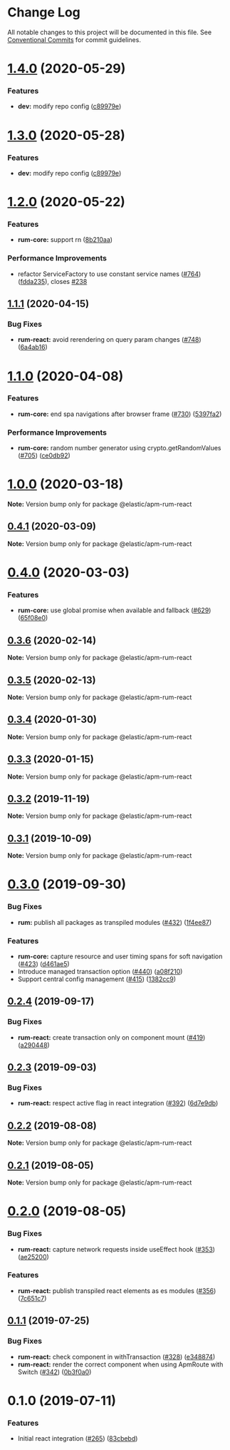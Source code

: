 # Change Log

All notable changes to this project will be documented in this file.
See [Conventional Commits](https://conventionalcommits.org) for commit guidelines.

# [1.4.0](https://github.com/CoboVault/apm-agent-rum-js/compare/@elastic/apm-rum-react@1.2.0...@elastic/apm-rum-react@1.4.0) (2020-05-29)


### Features

* **dev:** modify repo config ([c89979e](https://github.com/CoboVault/apm-agent-rum-js/commit/c89979e78c2559d78319c7ecda84dcaef2126062))





# [1.3.0](https://github.com/CoboVault/apm-agent-rum-js/compare/@elastic/apm-rum-react@1.2.0...@elastic/apm-rum-react@1.3.0) (2020-05-28)


### Features

* **dev:** modify repo config ([c89979e](https://github.com/CoboVault/apm-agent-rum-js/commit/c89979e78c2559d78319c7ecda84dcaef2126062))





# [1.2.0](https://github.com/elastic/apm-agent-rum-js/compare/@elastic/apm-rum-react@1.1.1...@elastic/apm-rum-react@1.2.0) (2020-05-22)


### Features

* **rum-core:** support rn ([8b210aa](https://github.com/elastic/apm-agent-rum-js/commit/8b210aaa228b4115624b033a459b934ec191d6fc))


### Performance Improvements

* refactor ServiceFactory to use constant service names ([#764](https://github.com/elastic/apm-agent-rum-js/issues/764)) ([fdda235](https://github.com/elastic/apm-agent-rum-js/commit/fdda23555b418166727d85f143e84a16079d83e6)), closes [#238](https://github.com/elastic/apm-agent-rum-js/issues/238)





## [1.1.1](https://github.com/elastic/apm-agent-rum-js/compare/@elastic/apm-rum-react@1.1.0...@elastic/apm-rum-react@1.1.1) (2020-04-15)


### Bug Fixes

* **rum-react:** avoid rerendering on query param changes ([#748](https://github.com/elastic/apm-agent-rum-js/issues/748)) ([6a4ab16](https://github.com/elastic/apm-agent-rum-js/commit/6a4ab16e283dbed89d05327a6ad068360857e2cb))





# [1.1.0](https://github.com/elastic/apm-agent-rum-js/compare/@elastic/apm-rum-react@1.0.0...@elastic/apm-rum-react@1.1.0) (2020-04-08)


### Features

* **rum-core:** end spa navigations after browser frame ([#730](https://github.com/elastic/apm-agent-rum-js/issues/730)) ([5397fa2](https://github.com/elastic/apm-agent-rum-js/commit/5397fa22eb88c080f7a6d07ef5b89dfefc572fb3))


### Performance Improvements

* **rum-core:** random number generator using crypto.getRandomValues ([#705](https://github.com/elastic/apm-agent-rum-js/issues/705)) ([ce0db92](https://github.com/elastic/apm-agent-rum-js/commit/ce0db92d1ba057def0c81595340de4e9e59c4872))





# [1.0.0](https://github.com/elastic/apm-agent-rum-js/compare/@elastic/apm-rum-react@0.4.1...@elastic/apm-rum-react@1.0.0) (2020-03-18)

**Note:** Version bump only for package @elastic/apm-rum-react





## [0.4.1](https://github.com/elastic/apm-agent-rum-js/compare/@elastic/apm-rum-react@0.4.0...@elastic/apm-rum-react@0.4.1) (2020-03-09)

**Note:** Version bump only for package @elastic/apm-rum-react





# [0.4.0](https://github.com/elastic/apm-agent-rum-js/compare/@elastic/apm-rum-react@0.3.6...@elastic/apm-rum-react@0.4.0) (2020-03-03)


### Features

* **rum-core:** use global promise when available and fallback ([#629](https://github.com/elastic/apm-agent-rum-js/issues/629)) ([65f08e0](https://github.com/elastic/apm-agent-rum-js/commit/65f08e06d2819a5ba76f476d9a4bc1dfd7fe788b))





## [0.3.6](https://github.com/elastic/apm-agent-rum-js/compare/@elastic/apm-rum-react@0.3.5...@elastic/apm-rum-react@0.3.6) (2020-02-14)

**Note:** Version bump only for package @elastic/apm-rum-react





## [0.3.5](https://github.com/elastic/apm-agent-rum-js/compare/@elastic/apm-rum-react@0.3.4...@elastic/apm-rum-react@0.3.5) (2020-02-13)

**Note:** Version bump only for package @elastic/apm-rum-react





## [0.3.4](https://github.com/elastic/apm-agent-rum-js/compare/@elastic/apm-rum-react@0.3.3...@elastic/apm-rum-react@0.3.4) (2020-01-30)

**Note:** Version bump only for package @elastic/apm-rum-react





## [0.3.3](https://github.com/elastic/apm-agent-rum-js/compare/@elastic/apm-rum-react@0.3.2...@elastic/apm-rum-react@0.3.3) (2020-01-15)

**Note:** Version bump only for package @elastic/apm-rum-react





## [0.3.2](https://github.com/elastic/apm-agent-rum-js/compare/@elastic/apm-rum-react@0.3.1...@elastic/apm-rum-react@0.3.2) (2019-11-19)

**Note:** Version bump only for package @elastic/apm-rum-react





## [0.3.1](https://github.com/elastic/apm-agent-rum-js/compare/@elastic/apm-rum-react@0.3.0...@elastic/apm-rum-react@0.3.1) (2019-10-09)

**Note:** Version bump only for package @elastic/apm-rum-react





# [0.3.0](https://github.com/elastic/apm-agent-rum-js/compare/@elastic/apm-rum-react@0.2.4...@elastic/apm-rum-react@0.3.0) (2019-09-30)


### Bug Fixes

* **rum:** publish all packages as transpiled modules ([#432](https://github.com/elastic/apm-agent-rum-js/issues/432)) ([1f4ee87](https://github.com/elastic/apm-agent-rum-js/commit/1f4ee87))


### Features

* **rum-core:** capture resource and user timing spans for soft navigation ([#423](https://github.com/elastic/apm-agent-rum-js/issues/423)) ([d461ae5](https://github.com/elastic/apm-agent-rum-js/commit/d461ae5))
* Introduce managed transaction option ([#440](https://github.com/elastic/apm-agent-rum-js/issues/440)) ([a08f210](https://github.com/elastic/apm-agent-rum-js/commit/a08f210))
* Support central config management ([#415](https://github.com/elastic/apm-agent-rum-js/issues/415)) ([1382cc9](https://github.com/elastic/apm-agent-rum-js/commit/1382cc9))





## [0.2.4](https://github.com/elastic/apm-agent-rum-js/compare/@elastic/apm-rum-react@0.2.3...@elastic/apm-rum-react@0.2.4) (2019-09-17)


### Bug Fixes

* **rum-react:** create transaction only on component mount ([#419](https://github.com/elastic/apm-agent-rum-js/issues/419)) ([a290448](https://github.com/elastic/apm-agent-rum-js/commit/a290448))





## [0.2.3](https://github.com/elastic/apm-agent-rum-js/compare/@elastic/apm-rum-react@0.2.2...@elastic/apm-rum-react@0.2.3) (2019-09-03)


### Bug Fixes

* **rum-react:** respect active flag in react integration ([#392](https://github.com/elastic/apm-agent-rum-js/issues/392)) ([6d7e9db](https://github.com/elastic/apm-agent-rum-js/commit/6d7e9db))





## [0.2.2](https://github.com/elastic/apm-agent-rum-js/compare/@elastic/apm-rum-react@0.2.1...@elastic/apm-rum-react@0.2.2) (2019-08-08)

**Note:** Version bump only for package @elastic/apm-rum-react





## [0.2.1](https://github.com/elastic/apm-agent-rum-js/compare/@elastic/apm-rum-react@0.2.0...@elastic/apm-rum-react@0.2.1) (2019-08-05)

**Note:** Version bump only for package @elastic/apm-rum-react





# [0.2.0](https://github.com/elastic/apm-agent-rum-js/compare/@elastic/apm-rum-react@0.1.1...@elastic/apm-rum-react@0.2.0) (2019-08-05)


### Bug Fixes

* **rum-react:** capture network requests inside useEffect hook ([#353](https://github.com/elastic/apm-agent-rum-js/issues/353)) ([ae25200](https://github.com/elastic/apm-agent-rum-js/commit/ae25200))


### Features

* **rum-react:** publish transpiled react elements as es modules ([#356](https://github.com/elastic/apm-agent-rum-js/issues/356)) ([7c651c7](https://github.com/elastic/apm-agent-rum-js/commit/7c651c7))





## [0.1.1](https://github.com/elastic/apm-agent-rum-js/compare/@elastic/apm-rum-react@0.1.0...@elastic/apm-rum-react@0.1.1) (2019-07-25)


### Bug Fixes

* **rum-react:** check component in withTransaction ([#328](https://github.com/elastic/apm-agent-rum-js/issues/328)) ([e348874](https://github.com/elastic/apm-agent-rum-js/commit/e348874))
* **rum-react:** render the correct component when using ApmRoute with Switch ([#342](https://github.com/elastic/apm-agent-rum-js/issues/342)) ([0b3f0a0](https://github.com/elastic/apm-agent-rum-js/commit/0b3f0a0))





# 0.1.0 (2019-07-11)


### Features

* Initial react integration ([#265](https://github.com/elastic/apm-agent-rum-js/issues/265)) ([83cbebd](https://github.com/elastic/apm-agent-rum-js/commit/83cbebd))
